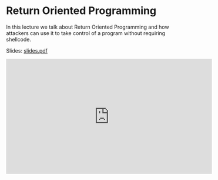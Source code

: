 # Return Oriented Programming

In this lecture we talk about Return Oriented Programming and how attackers can use it to take
control of a program without requiring shellcode.

Slides: [slides.pdf](/resources/lecture_slides/rop.pdf)

<center>
    <iframe width="560" height="315" src="https://www.youtube.com/embed/xPg3vgHDvC0" title="YouTube video player" frameborder="0" allow="accelerometer; autoplay; clipboard-write; encrypted-media; gyroscope; picture-in-picture; web-share" allowfullscreen></iframe>
</center>

